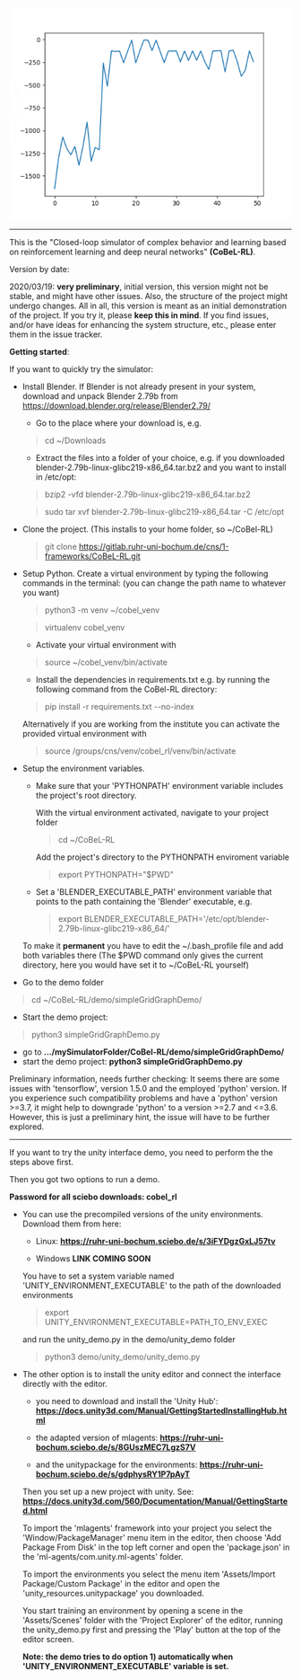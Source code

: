 ![Screenshot](benchmark.png)

--------------------------
This is the "Closed-loop simulator of complex behavior and learning based on reinforcement learning and deep neural networks" **(CoBeL-RL)**.

Version by date:

2020/03/19: **very preliminary**, initial version, this version might not be stable, and might have other issues. 
Also, the structure of the project might undergo changes. All in all, this version is meant as an initial demonstration 
of the project. If you try it, please **keep this in mind**. If you find issues, and/or have ideas for enhancing the 
system structure, etc., please enter them in the issue tracker.

**Getting started**:

If you want to quickly try the simulator:

* Install Blender. If Blender is not already present in your system, download and unpack Blender 2.79b from 
https://download.blender.org/release/Blender2.79/
    * Go to the place where your download is, e.g. 
    > cd ~/Downloads
    * Extract the files into a folder of your choice, e.g. if you downloaded blender-2.79b-linux-glibc219-x86_64.tar.bz2 
     and you want to install in /etc/opt:
    > bzip2 -vfd blender-2.79b-linux-glibc219-x86_64.tar.bz2
                                                                                                                                                                                                                                                                                                                                                                                             
    > sudo tar xvf blender-2.79b-linux-glibc219-x86_64.tar -C /etc/opt
                                                                                                                                                                                                                                                                                                                                          
                                                                                                                                                                                                                                                                                                                                          


* Clone the project. (This installs to your home folder, so ~/CoBel-RL)
    > git clone https://gitlab.ruhr-uni-bochum.de/cns/1-frameworks/CoBeL-RL.git

* Setup Python. Create a virtual environment by typing the following commands in the 
terminal: (you can change the path name to whatever you want)
    > python3 -m venv ~/cobel_venv

    > virtualenv cobel_venv

    * Activate your virtual environment with 
    > source ~/cobel_venv/bin/activate

    * Install the dependencies in requirements.txt e.g. by running the following
 command from the CoBel-RL directory:
    >pip install -r requirements.txt --no-index

    Alternatively if you are working from the institute you can activate the provided virtual environment with 
    > source /groups/cns/venv/cobel_rl/venv/bin/activate


* Setup the environment variables. 
    * Make sure that your 'PYTHONPATH' environment variable includes the project's root directory.

        With the virtual environment activated, navigate to your project folder
        > cd ~/CoBeL-RL

        Add the project's directory to the PYTHONPATH enviroment variable
        >export PYTHONPATH="$PWD"

    * Set a 'BLENDER_EXECUTABLE_PATH' environment variable that points to the path containing the 'Blender' executable, e.g.

        > export BLENDER_EXECUTABLE_PATH='/etc/opt/blender-2.79b-linux-glibc219-x86_64/'

    To make it **permanent** you have to edit the ~/.bash_profile file and add both variables  there
    (The $PWD command only gives the current directory, here you would have set it to ~/CoBeL-RL yourself)

* Go to the demo folder
> cd ~/CoBeL-RL/demo/simpleGridGraphDemo/

* Start the demo project: 
>python3 simpleGridGraphDemo.py

* go to **.../mySimulatorFolder/CoBel-RL/demo/simpleGridGraphDemo/**
* start the demo project: **python3 simpleGridGraphDemo.py**


Preliminary information, needs further checking: It seems there are some issues with 'tensorflow', version 1.5.0 and the employed 'python' version. If you experience such compatibility problems and have a 'python' version >=3.7, it might help to downgrade 'python' to a version >=2.7 and <=3.6. However, this is just a preliminary hint, the issue will have to be further explored.



________________________________________________________________________________________________



If you want to try the unity interface demo, you need to perform the the steps above first.

Then you got two options to run a demo.

**Password for all sciebo downloads: cobel_rl**

*  You can use the precompiled versions of the unity environments. Download them from here:

    * Linux: **https://ruhr-uni-bochum.sciebo.de/s/3iFYDgzGxLJ57tv**
    
    * Windows **LINK COMING SOON**
    
    You have to set a system variable named 'UNITY_ENVIRONMENT_EXECUTABLE' to the path of the downloaded environments
    
    > export UNITY_ENVIRONMENT_EXECUTABLE=PATH_TO_ENV_EXEC
    
    and run the unity_demo.py in the demo/unity_demo folder
    
    > python3 demo/unity_demo/unity_demo.py
        
* The other option is to install the unity editor and connect the interface directly with the editor.

    * you need to download and install the 'Unity Hub': **https://docs.unity3d.com/Manual/GettingStartedInstallingHub.html**
    
    * the adapted version of mlagents: **https://ruhr-uni-bochum.sciebo.de/s/8GUszMEC7LgzS7V**
    
    * and the unitypackage for the environments: **https://ruhr-uni-bochum.sciebo.de/s/gdphysRY1P7pAyT**
    
    Then you set up a new project with unity. See: **https://docs.unity3d.com/560/Documentation/Manual/GettingStarted.html**
    
    To import the 'mlagents' framework into your project you select the 'Window/PackageManager' menu item in the editor, 
    then choose 'Add Package From Disk' in the top left corner and open the 'package.json' in the 'ml-agents/com.unity.ml-agents' folder.
    
    To import the environments you select the menu item 'Assets/Import Package/Custom Package' in the editor and open the 
    'unity_resources.unitypackage' you downloaded.
    
    You start training an environment by opening a scene in the 'Assets/Scenes' folder with the 'Project Explorer' of the editor, 
    running the unity_demo.py first and pressing the 'Play' button at the top of the editor screen.
    
    **Note: the demo tries to do option 1) automatically when 'UNITY_ENVIRONMENT_EXECUTABLE' variable is set.**
    
     
     